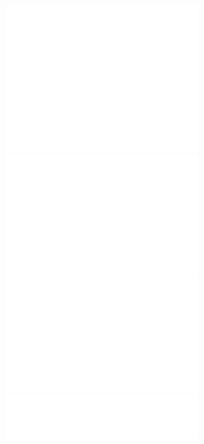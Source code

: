 ![Metrics](/github-metrics.svg)
![Metrics](/metrics.plugin.isocalendar.fullyear.svg)
![Metrics](/metrics.plugin.habits.charts.svg)
![Metrics](/metrics.plugin.habits.facts.svg)

